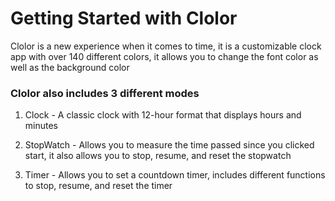 # Getting Started with Clolor

Clolor is a new experience when it comes to time, it is a customizable clock app with over 140 different colors, it allows you to change the font color as well as the background color

### Clolor also includes 3 different modes

1. Clock - A classic clock with 12-hour format that displays hours and minutes

2. StopWatch - Allows you to measure the time passed since you clicked start, it also allows you to stop, resume, and reset the stopwatch  

3. Timer - Allows you to set a countdown timer, includes different functions to stop, resume, and reset the timer
